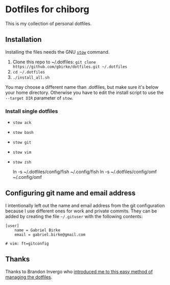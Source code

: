 # Dotfiles for chiborg

This is my collection of personal dotfiles.

## Installation

Installing the files needs the GNU [`stow`](http://www.gnu.org/software/stow/) command.

1. Clone this repo to ~/.dotfiles:
  `git clone https://github.com/gbirke/dotfiles.git ~/.dotfiles`
2. `cd ~/.dotfiles`
3. `./install_all.sh`

You may choose a different name than .dotfiles, but make sure it's below your home directory. 
Otherwise you have to edit the install script to use the `--target DIR` parameter of `stow`.

### Install single dotfiles
- `stow ack`
- `stow bash`
- `stow git`
- `stow vim`
- `stow zsh`

    ln -s ~/.dotfiles/config/fish ~/.config/fish
    ln -s ~/.dotfiles/config/omf ~/.config/omf

## Configuring git name and email address
I intentionally left out the name and email address from the git configuration because I use different ones for work and private commits.
They can be added by creating the file `~/.gituser` with the following contents:

    [user]
        name = Gabriel Birke
        email = gabriel.birke@gmail.com

    # vim: ft=gitconfig

## Thanks
Thanks to Brandon Invergo who [introduced me to this easy method of managing the dotfiles][1].

[1]: http://brandon.invergo.net/news/2012-05-26-using-gnu-stow-to-manage-your-dotfiles.html?round=two

